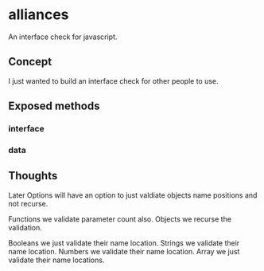 # alliances
An interface check for javascript.

## Concept

I just wanted to build an interface check for other people to use.


## Exposed methods

### interface

### data


## Thoughts

Later Options will have an option to just valdiate objects name positions and not recurse.

Functions we validate parameter count also.
Objects we recurse the validation.

Booleans we just validate their name location.
Strings we validate their name location.
Numbers we validate their name location.
Array we just validate their name locations.


